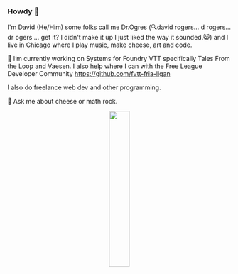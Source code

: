 ### Howdy 👋
I'm David (He/Him) some folks call me Dr.Ogres (🔍david rogers... d rogers... dr ogers ... get it? I didn't make it up I just liked the way it sounded.😸) and I live in Chicago where I play music, make cheese, art and code.

🔭 I’m currently working on Systems for Foundry VTT specifically Tales From the Loop and Vaesen. I also help where I can with the Free League Developer Community https://github.com/fvtt-fria-ligan

I also do freelance web dev and other programming.

💬 Ask me about cheese or math rock.

<p align=center><a href="https://ko-fi.com/drogres" target="_blank"><img width=30% src="https://ko-fi.com/img/githubbutton_sm.svg" /></a></p>




